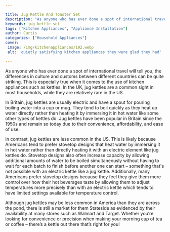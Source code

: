 ```yaml
---

title: Jug Kettle And Toaster Set
description: "As anyone who has ever done a spot of international travel will tell you, the differences in culture and customs between different...you wont regret reading on"
keywords: jug kettle set
tags: ["Kitchen Appliances", "Appliance Installation"]
author: Curtis
categories: ["Household Appliances"]
cover: 
 image: /img/kitchenappliances/192.webp
 alt: 'quietly satisfying kitchen appliances they were glad they had'

---
```


As anyone who has ever done a spot of international travel will tell you, the differences in culture and customs between different countries can be quite striking. This is especially true when it comes to the use of kitchen appliances such as kettles. In the UK, jug kettles are a common sight in most households, while they are relatively rare in the US.

In Britain, jug kettles are usually electric and have a spout for pouring boiling water into a cup or mug. They tend to boil quickly as they heat up water directly rather than heating it by immersing it in hot water like some other types of kettles do. Jug kettles have been popular in Britain since the 1950s and remain so today due to their convenience, affordability, and ease of use. 

In contrast, jug kettles are less common in the US. This is likely because Americans tend to prefer stovetop designs that heat water by immersing it in hot water rather than directly heating it with an electric element like jug kettles do. Stovetop designs also often increase capacity by allowing additional amounts of water to be boiled simultaneously without having to wait for each batch to finish before another one can start – something that's not possible with an electric kettle like a jug kettle. Additionally, many Americans prefer stovetop designs because they feel they give them more control over how their hot beverages taste by allowing them to adjust temperatures more precisely than with an electric kettle which tends to have limited settings available for temperature control. 

Although jug kettles may be less common in America than they are across the pond, there is still a market for them Stateside as evidenced by their availability at many stores such as Walmart and Target. Whether you’re looking for convenience or precision when making your morning cup of tea or coffee – there’s a kettle out there that’s right for you!
